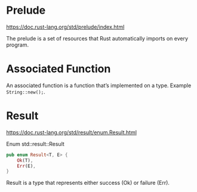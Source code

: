 # Prelude

https://doc.rust-lang.org/std/prelude/index.html

The prelude is a set of resources that Rust automatically imports on every program.

# Associated Function

An associated function is a function that’s implemented on a type.
Example `String::new();`.

# Result

https://doc.rust-lang.org/std/result/enum.Result.html

Enum std::result::Result

```Rust
pub enum Result<T, E> {
    Ok(T),
    Err(E),
}
```

Result is a type that represents either success (Ok) or failure (Err).

